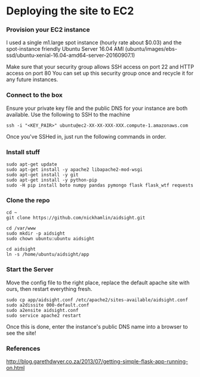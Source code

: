 # Deploying the site to EC2

### Provision your EC2 instance
I used a single m1.large spot instance (hourly rate about $0.03) and the spot-instance
friendly Ubuntu Server 16.04 AMI (ubuntu/images/ebs-ssd/ubuntu-xenial-16.04-amd64-server-20160907.1)

Make sure that your security group allows SSH access on port 22 and HTTP access on port 80
You can set up this security group once and recycle it for any future instances.

### Connect to the box
Ensure your private key file and the public DNS for your instance are both available. Use the following to SSH to the machine

`ssh -i "<KEY_PAIR>" ubuntu@ec2-XX-XX-XXX-XXX.compute-1.amazonaws.com`

Once you've SSHed in, just run the following commands in order.

### Install stuff
~~~~
sudo apt-get update
sudo apt-get install -y apache2 libapache2-mod-wsgi
sudo apt-get install -y git
sudo apt-get install -y python-pip
sudo -H pip install boto numpy pandas pymongo flask flask_wtf requests
~~~~

### Clone the repo
~~~~
cd ~
git clone https://github.com/nickhamlin/aidsight.git

cd /var/www
sudo mkdir -p aidsight
sudo chown ubuntu:ubuntu aidsight

cd aidsight
ln -s /home/ubuntu/aidsight/app
~~~~

### Start the Server
Move the config file to the right place, replace the default apache site with ours,
then restart everything fresh.
~~~~
sudo cp app/aidsight.conf /etc/apache2/sites-available/aidsight.conf
sudo a2dissite 000-default.conf
sudo a2ensite aidsight.conf
sudo service apache2 restart
~~~~

Once this is done, enter the instance's public DNS name into a browser to see the site!

### References
http://blog.garethdwyer.co.za/2013/07/getting-simple-flask-app-running-on.html
